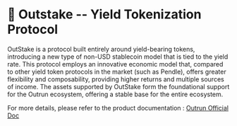 # 🏦 Outstake -- Yield Tokenization Protocol

OutStake is a protocol built entirely around yield-bearing tokens, introducing a new type of non-USD stablecoin model that is tied to the yield rate. This protocol employs an innovative economic model that, compared to other yield token protocols in the market (such as Pendle), offers greater flexibility and composability, providing higher returns and multiple sources of income. The assets supported by OutStake form the foundational support for the Outrun ecosystem, offering a stable base for the entire ecosystem.

For more details, please refer to the product documentation : [Outrun Official Doc](https://outrun.gitbook.io/doc "Outrun Official Doc")
